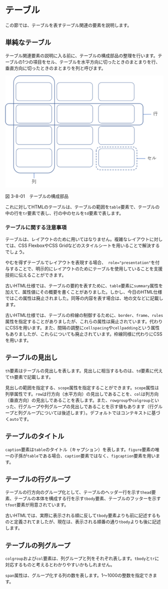 # テーブル
この節では、テーブルを表すテーブル関連の要素を説明します。

## 単純なテーブル

テーブル関連要素の説明に入る前に、テーブルの構成部品の整理を行います。テーブルの1つの項目をセル、テーブルを水平方向に切ったときのまとまりを行、垂直方向に切ったときのまとまりを列と呼びます。

![](../img/3-8-01.png)

図 3-8-01　テーブルの構成部品

これに対してHTMLのテーブルは、テーブルの範囲を`table`要素で、テーブルの中の行を`tr`要素で表し、行の中のセルを`td`要素で表します。

### テーブルに関する注意事項

テーブルは、レイアウトのために用いてはなりません。複雑なレイアウトに対しては、CSS FlexboxやCSS Gridなどのスタイルシートを用いることで解決するでしょう。

やむを得ずテーブルでレイアウトを表現する場合、` role="presentation"`を付与することで、明示的にレイアウトのためにテーブルを使用していることを支援技術に伝えることができます。
<!--テーブルレイアウトとは何なのか、というのは整理した方がいいかも？ -->

古いHTML仕様では、テーブルの要約を表すために、`table`要素に`summary`属性を加えて、属性値にその概要を書くことがありました。しかし、今日のHTML仕様ではこの属性は廃止されました。同等の内容を表す場合は、地の文などに記載します。

古いHTML仕様では、テーブルの枠線の制御するために、`border`、`frame`、`rules`属性を指定することがありましたが、これらの属性は廃止されています。代わりにCSSを用います。また、間隔の調整に`cellspacing`や`cellpadding`という属性もありましたが、これらについても廃止されています。枠線同様に代わりにCSSを用います。


## テーブルの見出し

`th`要素はテーブルの見出しを表します。見出しに相当するものは、`td`要素に代えて`th`要素で記載します。

見出しの範囲を指定する、`scope`属性を指定することができます。`scope`属性は列挙属性です。`row`は行方向（水平方向）の見出しであることを、`col`は列方向（垂直方向）の見出しであることを表します。また、`rowgroup`や`colgroup`といった、行グループや列グループの見出しであることを示す値もあります（行グループと列グループについては後述します）。デフォルトではコンテキストに基づく`auto`です。

## テーブルのタイトル

`caption`要素は`table`のタイトル（キャプション）を表します。`figure`要素の唯一の子孫が`table`である場合、`caption`要素ではなく、`figcaption`要素を用います。

<!--`caption`の例-->

<!--テーブルのタイトルを表すといいつつ、仕様はテーブルの説明も一緒に表してるように思われ、これでいいのかという。-->

## テーブルの行グループ
テーブルの行方向のグループ化として、テーブルのヘッダー行を示す`thead`要素、テーブルの本体を構成する行を示す`tbody`要素、テーブルのフッターを示す`tfoot`要素が用意されています。

古いHTMLでは、実際に表示される順に反して`tbody`要素よりも前に記述するものと定義されてましたが、現在は、表示される順番の通り`tbody`よりも後に記述します。

## テーブルの列グループ

`colgroup`および`col`要素は、列グループと列をそれぞれ表します。`tbody`と`tr`に対応するものと考えるとわかりやすいかもしれません。

`span`属性は、グループ化する列の数を表します。1～1000の整数を指定できます。
